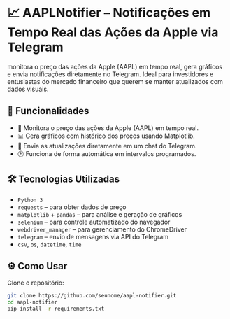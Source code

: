 # 📈 AAPLNotifier – Notificações em Tempo Real das Ações da Apple via Telegram
monitora o preço das ações da Apple (AAPL) em tempo real, gera gráficos e envia notificações diretamente no Telegram. Ideal para investidores e entusiastas do mercado financeiro que querem se manter atualizados com dados visuais.

## 🚀 Funcionalidades

- 💸 Monitora o preço das ações da Apple (AAPL) em tempo real.
- 📊 Gera gráficos com histórico dos preços usando Matplotlib.
- 💬 Envia as atualizações diretamente em um chat do Telegram.
- 🕐 Funciona de forma automática em intervalos programados.

## 🛠️ Tecnologias Utilizadas

- `Python 3`
- `requests` – para obter dados de preço
- `matplotlib` + `pandas` – para análise e geração de gráficos
- `selenium` – para controle automatizado do navegador
- `webdriver_manager` – para gerenciamento do ChromeDriver
- `telegram` – envio de mensagens via API do Telegram
- `csv`, `os`, `datetime`, `time`

## ⚙️ Como Usar

Clone o repositório:

```bash
git clone https://github.com/seunome/aapl-notifier.git
cd aapl-notifier
pip install -r requirements.txt
